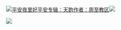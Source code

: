 [![](https://res.chinacath.cn/web/2024/11/08/1731030050068.png@!w100h100)平安夜里好平安专辑：天韵作者：周至教区![](https://res.chinacath.cn/web/icon/play-128.png)](http://www.zhouzhidiocese.com/track/104106)

![](https://res.chinacath.cn/web/images/2022/12/01/1669881855789.jpg)